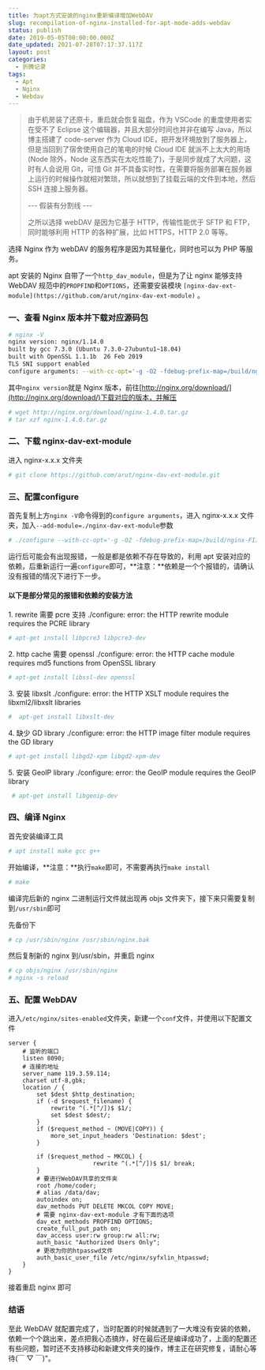 ```yaml
---
title: 为apt方式安装的nginx重新编译增加WebDAV
slug: recompilation-of-nginx-installed-for-apt-mode-adds-webdav
status: publish
date: 2019-05-05T00:00:00.000Z
date_updated: 2021-07-28T07:17:37.117Z
layout: post
categories:
  - 折腾记录
tags:
  - Apt
  - Nginx
  - Webdav
---
```


> 由于机房装了还原卡，重启就会恢复磁盘，作为 VSCode 的重度使用者实在受不了 Eclipse 这个编辑器，并且大部分时间也并非在编写 Java，所以博主搭建了 code-server 作为 Cloud IDE，把开发环境放到了服务器上，但是当回到了宿舍使用自己的笔电的时候 Cloud IDE 就派不上太大的用场(Node 除外，Node 这东西实在太吃性能了)，于是同步就成了大问题，这时有人会说用 Git，可惜 Git 并不具备实时性，在需要将服务部署在服务器上运行的时候操作就相对繁琐，所以就想到了挂载云端的文件到本地，然后 SSH 连接上服务器。
>
> \--- 假装有分割线 ---
>
> 之所以选择 webDAV 是因为它基于 HTTP，传输性能优于 SFTP 和 FTP， 同时能够利用 HTTP 的各种扩展，比如 HTTPS，HTTP 2.0 等等。

选择 Nginx 作为 webDAV 的服务程序是因为其轻量化，同时也可以为 PHP 等服务。

apt 安装的 Nginx 自带了一个`http_dav_module`，但是为了让 nginx 能够支持 WebDAV 规范中的`PROPFIND`和`OPTIONS`，还需要安装模块 `[nginx-dav-ext-module](https://github.com/arut/nginx-dav-ext-module)` 。

### 一、查看 Nginx 版本并下载对应源码包

```bash
# nginx -V
nginx version: nginx/1.14.0
built by gcc 7.3.0 (Ubuntu 7.3.0-27ubuntu1~18.04)
built with OpenSSL 1.1.1b  26 Feb 2019
TLS SNI support enabled
configure arguments: --with-cc-opt='-g -O2 -fdebug-prefix-map=/build/nginx-FIJPpj/nginx-1.14.0=. -fstack-protector-strong -Wformat -Werror=format-security -fPIC -Wdate-time -D_FORTIFY_SOURCE=2' --with-ld-opt='-Wl,-Bsymbolic-functions -Wl,-z,relro -Wl,-z,now -fPIC' --prefix=/usr/share/nginx --conf-path=/etc/nginx/nginx.conf --http-log-path=/var/log/nginx/access.log --error-log-path=/var/log/nginx/error.log --lock-path=/var/lock/nginx.lock --pid-path=/run/nginx.pid --modules-path=/usr/lib/nginx/modules --http-client-body-temp-path=/var/lib/nginx/body --http-fastcgi-temp-path=/var/lib/nginx/fastcgi --http-proxy-temp-path=/var/lib/nginx/proxy --http-scgi-temp-path=/var/lib/nginx/scgi --http-uwsgi-temp-path=/var/lib/nginx/uwsgi --with-debug --with-pcre-jit --with-http_ssl_module --with-http_stub_status_module --with-http_realip_module --with-http_auth_request_module --with-http_v2_module --with-http_dav_module --with-http_slice_module --with-threads --with-http_addition_module --with-http_geoip_module=dynamic --with-http_gunzip_module --with-http_gzip_static_module --with-http_image_filter_module=dynamic --with-http_sub_module --with-http_xslt_module=dynamic --with-stream=dynamic --with-stream_ssl_module --with-mail=dynamic --with-mail_ssl_module
```

其中`nginx version`就是 Nginx 版本，前往[http://nginx.org/download/](http://nginx.org/download/)下载对应的版本，并解压

```bash
# wget http://nginx.org/download/nginx-1.4.0.tar.gz
# tar xzf nginx-1.4.0.tar.gz
```

### 二、下载 nginx-dav-ext-module

进入 nginx-x.x.x 文件夹

```bash
# git clone https://github.com/arut/nginx-dav-ext-module.git
```

### 三、配置**configure**

首先复制上方`nginx -V`命令得到的`configure arguments`，进入 nginx-x.x.x 文件夹，加入`--add-module=./nginx-dav-ext-module`参数

```bash
# ./configure --with-cc-opt='-g -O2 -fdebug-prefix-map=/build/nginx-FIJPpj/nginx-1.14.0=. -fstack-protector-strong -Wformat -Werror=format-security -fPIC -Wdate-time -D_FORTIFY_SOURCE=2' --with-ld-opt='-Wl,-Bsymbolic-functions -Wl,-z,relro -Wl,-z,now -fPIC' --prefix=/usr/share/nginx --conf-path=/etc/nginx/nginx.conf --http-log-path=/var/log/nginx/access.log --error-log-path=/var/log/nginx/error.log --lock-path=/var/lock/nginx.lock --pid-path=/run/nginx.pid --modules-path=/usr/lib/nginx/modules --http-client-body-temp-path=/var/lib/nginx/body --http-fastcgi-temp-path=/var/lib/nginx/fastcgi --http-proxy-temp-path=/var/lib/nginx/proxy --http-scgi-temp-path=/var/lib/nginx/scgi --http-uwsgi-temp-path=/var/lib/nginx/uwsgi --with-debug --with-pcre-jit --with-http_ssl_module --with-http_stub_status_module --with-http_realip_module --with-http_auth_request_module --with-http_v2_module --with-http_dav_module --with-http_slice_module --with-threads --with-http_addition_module --with-http_geoip_module=dynamic --with-http_gunzip_module --with-http_gzip_static_module --with-http_image_filter_module=dynamic --with-http_sub_module --with-http_xslt_module=dynamic --with-stream=dynamic --with-stream_ssl_module --with-mail=dynamic --with-mail_ssl_module --add-module=./nginx-dav-ext-module
```

运行后可能会有出现报错，一般是都是依赖不存在导致的，利用 apt 安装对应的依赖，后重新运行一遍`configure`即可，**注意：**依赖是一个个报错的，请确认没有报错的情况下进行下一步。

#### 以下是部分常见的报错和依赖的安装方法

1\. rewrite 需要 pcre 支持
./configure: error: the HTTP rewrite module requires the PCRE library

```bash
# apt-get install libpcre3 libpcre3-dev
```

2\. http cache 需要 openssl
./configure: error: the HTTP cache module requires md5 functions from OpenSSL library

```bash
# apt-get install libssl-dev openssl
```

3\. 安装 libxslt
./configure: error: the HTTP XSLT module requires the libxml2/libxslt libraries

```bash
#  apt-get install libxslt-dev
```

4\. 缺少 GD library
./configure: error: the HTTP image filter module requires the GD library

```bash
# apt-get install libgd2-xpm libgd2-xpm-dev
```

5\. 安装 GeoIP library
./configure: error: the GeoIP module requires the GeoIP library

```bash
 # apt-get install libgeoip-dev
```

### 四、编译 Nginx

首先安装编译工具

```bash
# apt install make gcc g++
```

开始编译，**注意：**执行`make`即可，不需要再执行`make install`

```bash
# make
```

编译完后新的 nginx 二进制运行文件就出现再 objs 文件夹下，接下来只需要复制到`/usr/sbin`即可

先备份下

```bash
# cp /usr/sbin/nginx /usr/sbin/nginx.bak
```

然后复制新的 nginx 到/usr/sbin，并重启 nginx

```bash
# cp objs/nginx /usr/sbin/nginx
# nginx -s reload
```

### 五、配置 WebDAV

进入`/etc/nginx/sites-enabled`文件夹，新建一个`conf`文件，并使用以下配置文件

```nginx
server {
    # 监听的端口
    listen 8090;
    # 连接的地址
    server_name 119.3.59.114;
    charset utf-8,gbk;
    location / {
        set $dest $http_destination;
        if (-d $request_filename) {
            rewrite ^(.*[^/])$ $1/;
            set $dest $dest/;
        }
        if ($request_method ~ (MOVE|COPY)) {
            more_set_input_headers 'Destination: $dest';
        }

        if ($request_method ~ MKCOL) {
                        rewrite ^(.*[^/])$ $1/ break;
        }
        # 要进行WebDAV共享的文件夹
        root /home/coder;
        # alias /data/dav;
        autoindex on;
        dav_methods PUT DELETE MKCOL COPY MOVE;
        # 需要 nginx-dav-ext-module 才有下面的选项
        dav_ext_methods PROPFIND OPTIONS;
        create_full_put_path on;
        dav_access user:rw group:rw all:rw;
        auth_basic "Authorized Users Only";
        # 更改为你的htpasswd文件
        auth_basic_user_file /etc/nginx/syfxlin_htpasswd;
    }
}
```

接着重启 nginx 即可

### 结语

至此 WebDAV 就配置完成了，当时配置的时候就遇到了一大堆没有安装的依赖，依赖一个个跳出来，差点把我心态搞炸，好在最后还是编译成功了，上面的配置还有些问题，暂时还不支持移动和新建文件夹的操作，博主正在研究修复，请耐心等待(￣ ▽ ￣)"。
